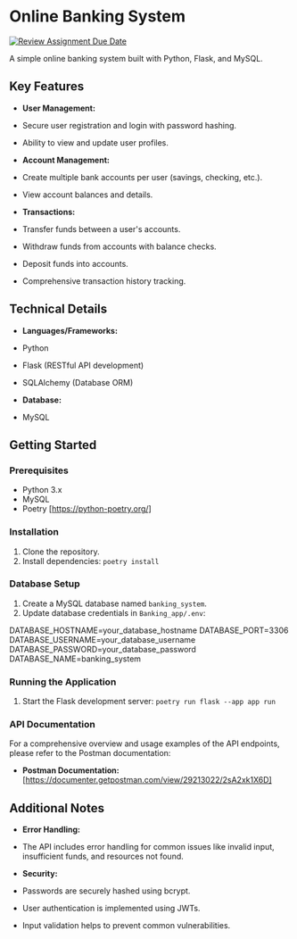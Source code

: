 # Online Banking System

[![Review Assignment Due Date](https://classroom.github.com/assets/deadline-readme-button-24ddc0f5d75046c5622901739e7c5dd533143b0c8e959d652212380cedb1ea36.svg)](https://classroom.github.com/a/TId9PLV9)

A simple online banking system built with Python, Flask, and MySQL.

## Key Features

* **User Management:**
* Secure user registration and login with password hashing.
* Ability to view and update user profiles.

* **Account Management:**
* Create multiple bank accounts per user (savings, checking, etc.).
* View account balances and details.

* **Transactions:**
* Transfer funds between a user's accounts.
* Withdraw funds from accounts with balance checks.
* Deposit funds into accounts.
* Comprehensive transaction history tracking.

## Technical Details

* **Languages/Frameworks:**
* Python
* Flask (RESTful API development)
* SQLAlchemy (Database ORM)

* **Database:**
* MySQL

## Getting Started

### Prerequisites

* Python 3.x
* MySQL
* Poetry [https://python-poetry.org/]

### Installation

1. Clone the repository.
2. Install dependencies: `poetry install`

### Database Setup

1. Create a MySQL database named `banking_system`.
2. Update database credentials in `Banking_app/.env`:

DATABASE_HOSTNAME=your_database_hostname
DATABASE_PORT=3306
DATABASE_USERNAME=your_database_username
DATABASE_PASSWORD=your_database_password
DATABASE_NAME=banking_system

### Running the Application

1. Start the Flask development server: `poetry run flask --app app run`

### API Documentation

For a comprehensive overview and usage examples of the API endpoints, please refer to the Postman documentation:

* **Postman Documentation:** [https://documenter.getpostman.com/view/29213022/2sA2xk1X6D]

## Additional Notes

* **Error Handling:**
* The API includes error handling for common issues like invalid input, insufficient funds, and resources not found.
  
* **Security:**
* Passwords are securely hashed using bcrypt.
* User authentication is implemented using JWTs.
* Input validation helps to prevent common vulnerabilities.
